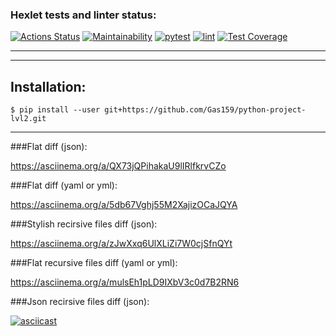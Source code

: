 ### Hexlet tests and linter status:
[![Actions Status](https://github.com/Gas159/python-project-lvl2/workflows/hexlet-check/badge.svg)](https://github.com/Gas159/python-project-lvl2/actions)
[![Maintainability](https://api.codeclimate.com/v1/badges/46234057334d78b3f3ee/maintainability)](https://codeclimate.com/github/Gas159/python-project-lvl2/maintainability)
[![pytest](https://github.com/Gas159/python-project-lvl2/actions/workflows/test1.yml/badge.svg?branch=main)](https://github.com/Gas159/python-project-lvl2/actions/workflows/test1.yml)
[![lint](https://github.com/Gas159/python-project-lvl2/actions/workflows/lint.yml/badge.svg)](https://github.com/Gas159/python-project-lvl2/actions/workflows/lint.yml)
[![Test Coverage](https://api.codeclimate.com/v1/badges/46234057334d78b3f3ee/test_coverage)](https://codeclimate.com/github/Gas159/python-project-lvl2/test_coverage)

<hr/><hr/>


## Installation:


```
$ pip install --user git+https://github.com/Gas159/python-project-lvl2.git
```

<hr/>

###Flat diff (json):


https://asciinema.org/a/QX73jQPihakaU9lIRlfkrvCZo


###Flat diff (yaml or yml):


https://asciinema.org/a/5db67Vghj55M2XajizOCaJQYA


###Stylish recirsive files diff (json):


https://asciinema.org/a/zJwXxq6UlXLiZi7W0cjSfnQYt


###Flat recursive files diff (yaml or yml):


https://asciinema.org/a/mulsEh1pLD9IXbV3c0d7B2RN6

###Json recirsive files diff (json):

[![asciicast](https://asciinema.org/a/yjGZ41oSU8Y8YJcjcWUOTUAiv.svg)](https://asciinema.org/a/yjGZ41oSU8Y8YJcjcWUOTUAiv)







